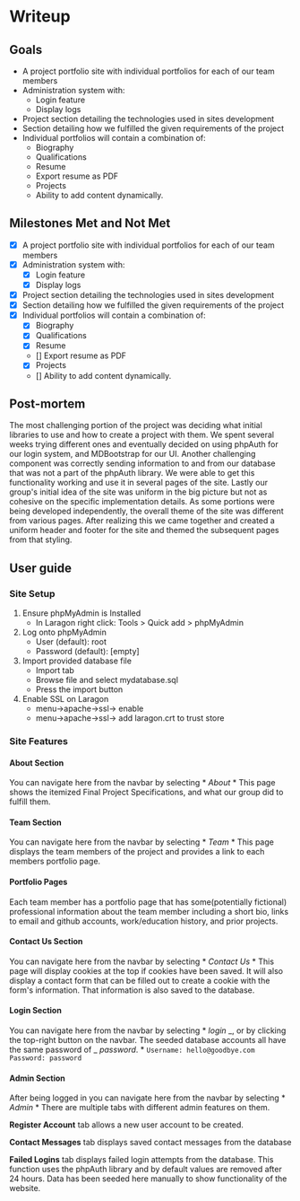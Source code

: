 # Writeup

## Goals

- A project portfolio site with individual portfolios for each of our team members
- Administration system with:
  - Login feature
  - Display logs
- Project section detailing the technologies used in sites development
- Section detailing how we fulfilled the given requirements of the project
- Individual portfolios will contain a combination of:
  - Biography
  - Qualifications
  - Resume
  - Export resume as PDF
  - Projects
  - Ability to add content dynamically.

## Milestones Met and Not Met

- [x] A project portfolio site with individual portfolios for each of our team members
- [x] Administration system with:
  - [x] Login feature
  - [x] Display logs
- [x] Project section detailing the technologies used in sites development
- [x] Section detailing how we fulfilled the given requirements of the project
- [x] Individual portfolios will contain a combination of:
  - [x] Biography
  - [x] Qualifications
  - [x] Resume
  - [] Export resume as PDF
  - [x] Projects
  - [] Ability to add content dynamically.

## Post-mortem

The most challenging portion of the project was deciding what initial libraries to use and how to create a project with them. We spent several weeks trying different ones and eventually decided on using phpAuth for our login system, and MDBootstrap for our UI. Another challenging component was correctly sending information to and from our database that was not a part of the phpAuth library. We were able to get this functionality working and use it in several pages of the site. Lastly our group's initial idea of the site was uniform in the big picture but not as cohesive on the specific implementation details. As some portions were being developed independently, the overall theme of the site was different from various pages. After realizing this we came together and created a uniform header and footer for the site and themed the subsequent pages from that styling.

## User guide

### Site Setup

1. Ensure phpMyAdmin is Installed
   - In Laragon right click: Tools > Quick add > phpMyAdmin
2. Log onto phpMyAdmin
   - User (default): root
   - Password (default): [empty]
3. Import provided database file
   - Import tab
   - Browse file and select mydatabase.sql
   - Press the import button
4. Enable SSL on Laragon
   - menu->apache->ssl-> enable
   - menu->apache->ssl-> add laragon.crt to trust store

### Site Features

#### About Section

You can navigate here from the navbar by selecting \* _About_ \*
This page shows the itemized Final Project Specifications, and what our group did to fulfill them.

#### Team Section

You can navigate here from the navbar by selecting \* _Team_ \*
This page displays the team members of the project and provides a link to each members portfolio page.

#### Portfolio Pages

Each team member has a portfolio page that has some(potentially fictional) professional information about the team member including a short bio, links to email and github accounts, work/education history, and prior projects.

#### Contact Us Section

You can navigate here from the navbar by selecting \* _Contact Us_ \*
This page will display cookies at the top if cookies have been saved.
It will also display a contact form that can be filled out to create a cookie with the form's information. That information is also saved to the database.

#### Login Section

You can navigate here from the navbar by selecting \* _login_ _, or by clicking the top-right button on the navbar.
The seeded database accounts all have the same password of _ _password_. \*
`
	Username: hello@goodbye.com
	Password: password
	`

#### Admin Section

After being logged in you can navigate here from the navbar by selecting \* _Admin_ \*
There are multiple tabs with different admin features on them.

**Register Account** tab allows a new user account to be created.

**Contact Messages** tab displays saved contact messages from the database

**Failed Logins** tab displays failed login attempts from the database. This function uses the phpAuth library and by default values are removed after 24 hours. Data has been seeded here manually to show functionality of the website.
